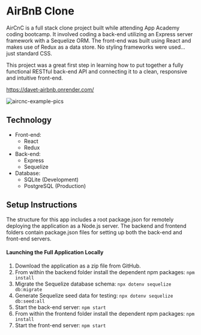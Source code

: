 # AirBnB Clone

AirCnC is a full stack clone project built while attending App Academy coding bootcamp.  It involved coding a back-end utilizing an Express server framework with a Sequelize ORM. The front-end was built using React and makes use of Redux as a data store.  No styling frameworks were used... just standard CSS.

This project was a great first step in learning how to put together a fully functional RESTful back-end API and connecting it to a clean, responsive and intuitive front-end.

https://davet-airbnb.onrender.com/
  
![aircnc-example-pics](https://user-images.githubusercontent.com/111056707/226110094-e2269dfc-a242-4c68-9645-2f3040b67dd8.png)
  
## Technology

* Front-end:
  * React
  * Redux
* Back-end:
  * Express
  * Sequelize
* Database:
  * SQLite (Development)
  * PostgreSQL (Production)
  
## Setup Instructions

The structure for this app includes a root package.json for remotely deploying the application as a Node.js server.  The backend and frontend folders contain package.json files for setting up both the back-end and front-end servers.

#### Launching the Full Application Locally

1. Download the application as a zip file from GitHub.
2. From within the backend folder install the dependent npm packages: `npm install`
3. Migrate the Sequelize database schema: `npx dotenv sequelize db:migrate`
4. Generate Sequelize seed data for testing: `npx dotenv sequelize db:seed:all`
5. Start the back-end server: `npm start`
6. From within the frontend folder install the dependent npm packages: `npm install`
7. Start the front-end server: `npm start`

